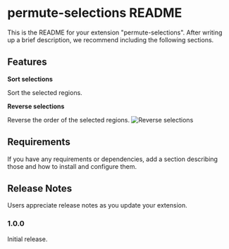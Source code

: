 # permute-selections README

This is the README for your extension "permute-selections". After writing up a brief description, we recommend including the following sections.

## Features

**Sort selections**

Sort the selected regions.

**Reverse selections**

Reverse the order of the selected regions.
![Reverse selections](images/feature-x.png)

## Requirements

If you have any requirements or dependencies, add a section describing those and how to install and configure them.

## Release Notes

Users appreciate release notes as you update your extension.

### 1.0.0

Initial release.
